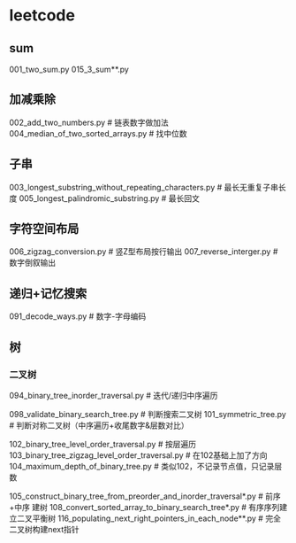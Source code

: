 # leetcode

## sum
001_two_sum.py
015_3_sum**.py

## 加减乘除
002_add_two_numbers.py  # 链表数字做加法
004_median_of_two_sorted_arrays.py  # 找中位数

## 子串
003_longest_substring_without_repeating_characters.py  # 最长无重复子串长度
005_longest_palindromic_substring.py  # 最长回文

## 字符空间布局
006_zigzag_conversion.py  # 竖Z型布局按行输出
007_reverse_interger.py  # 数字倒叙输出

## 递归+记忆搜索
091_decode_ways.py  # 数字-字母编码

## 树
### 二叉树
094_binary_tree_inorder_traversal.py  # 迭代/递归中序遍历

098_validate_binary_search_tree.py  # 判断搜索二叉树
101_symmetric_tree.py  # 判断对称二叉树（中序遍历+收尾数字&层数对比）

102_binary_tree_level_order_traversal.py  # 按层遍历
103_binary_tree_zigzag_level_order_traversal.py  # 在102基础上加了方向
104_maximum_depth_of_binary_tree.py  # 类似102，不记录节点值，只记录层数

105_construct_binary_tree_from_preorder_and_inorder_traversal*.py  # 前序+中序 建树
108_convert_sorted_array_to_binary_search_tree*.py  # 有序序列建立二叉平衡树
116_populating_next_right_pointers_in_each_node**.py  # 完全二叉树构建next指针